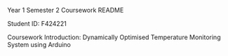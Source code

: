 Year 1 Semester 2 Coursework README

Student ID: F424221

Coursework Introduction: Dynamically Optimised Temperature Monitoring System using Arduino

